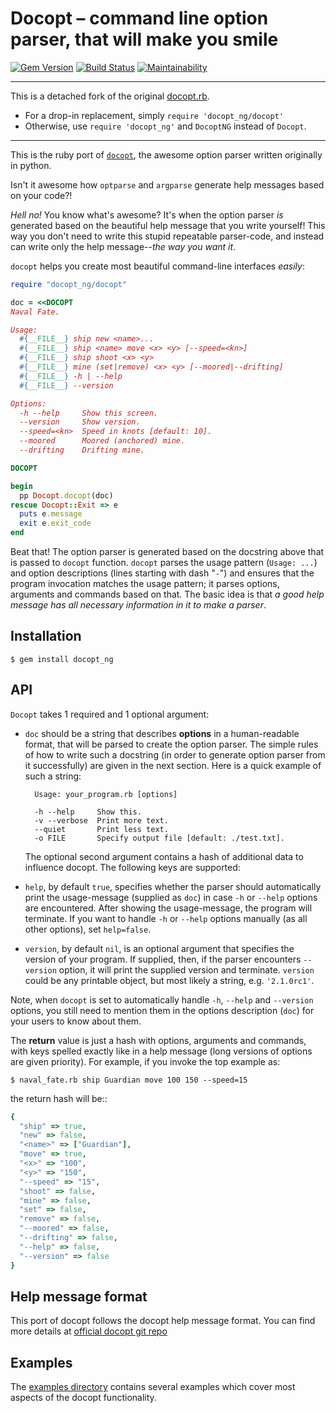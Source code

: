 # Docopt – command line option parser, that will make you smile

[![Gem Version](https://badge.fury.io/rb/docopt_ng.svg)](https://badge.fury.io/rb/docopt_ng)
[![Build Status](https://github.com/DannyBen/docopt_ng/workflows/Test/badge.svg)](https://github.com/DannyBen/docopt_ng/actions?query=workflow%3ATest)
[![Maintainability](https://api.codeclimate.com/v1/badges/31af96bab7913f71dc28/maintainability)](https://codeclimate.com/github/DannyBen/docopt_ng/maintainability)

---

This is a detached fork of the original [docopt.rb](https://github.com/docopt/docopt.rb).

- For a drop-in replacement, simply `require 'docopt_ng/docopt'`
- Otherwise, use `require 'docopt_ng'` and `DocoptNG` instead of `Docopt`.

---

This is the ruby port of [`docopt`](https://github.com/docopt/docopt),
the awesome option parser written originally in python.

Isn't it awesome how `optparse` and `argparse` generate help messages
based on your code?!

*Hell no!*  You know what's awesome?  It's when the option parser *is* generated
based on the beautiful help message that you write yourself!  This way
you don't need to write this stupid repeatable parser-code, and instead can
write only the help message--*the way you want it*.

`docopt` helps you create most beautiful command-line interfaces *easily*:

```ruby
require "docopt_ng/docopt"

doc = <<DOCOPT
Naval Fate.

Usage:
  #{__FILE__} ship new <name>...
  #{__FILE__} ship <name> move <x> <y> [--speed=<kn>]
  #{__FILE__} ship shoot <x> <y>
  #{__FILE__} mine (set|remove) <x> <y> [--moored|--drifting]
  #{__FILE__} -h | --help
  #{__FILE__} --version

Options:
  -h --help     Show this screen.
  --version     Show version.
  --speed=<kn>  Speed in knots [default: 10].
  --moored      Moored (anchored) mine.
  --drifting    Drifting mine.

DOCOPT

begin
  pp Docopt.docopt(doc)
rescue Docopt::Exit => e
  puts e.message
  exit e.exit_code
end
```

Beat that! The option parser is generated based on the docstring above that is
passed to `docopt` function.  `docopt` parses the usage pattern
(`Usage: ...`) and option descriptions (lines starting with dash "`-`") and
ensures that the program invocation matches the usage pattern; it parses
options, arguments and commands based on that. The basic idea is that
*a good help message has all necessary information in it to make a parser*.

## Installation


```shell
$ gem install docopt_ng
```


## API

`Docopt` takes 1 required and 1 optional argument:

- `doc` should be a string that
  describes **options** in a human-readable format, that will be parsed to create
  the option parser.  The simple rules of how to write such a docstring
  (in order to generate option parser from it successfully) are given in the next
  section. Here is a quick example of such a string:

        Usage: your_program.rb [options]

        -h --help     Show this.
        -v --verbose  Print more text.
        --quiet       Print less text.
        -o FILE       Specify output file [default: ./test.txt].

  The optional second argument contains a hash of additional data to influence
  docopt. The following keys are supported: 

- `help`, by default `true`, specifies whether the parser should automatically
  print the usage-message (supplied as `doc`) in case `-h` or `--help` options
  are encountered. After showing the usage-message, the program will terminate.
  If you want to handle `-h` or `--help` options manually (as all other options),
  set `help=false`.

- `version`, by default `nil`, is an optional argument that specifies the
  version of your program. If supplied, then, if the parser encounters
  `--version` option, it will print the supplied version and terminate.
  `version` could be any printable object, but most likely a string,
  e.g. `'2.1.0rc1'`.

Note, when `docopt` is set to automatically handle `-h`, `--help` and
`--version` options, you still need to mention them in the options description
(`doc`) for your users to know about them.

The **return** value is just a hash with options, arguments and commands,
with keys spelled exactly like in a help message
(long versions of options are given priority). For example, if you invoke
the top example as:

```
$ naval_fate.rb ship Guardian move 100 150 --speed=15
```

the return hash will be::

```ruby
{
  "ship" => true,
  "new" => false,
  "<name>" => ["Guardian"],
  "move" => true,
  "<x>" => "100",
  "<y>" => "150",
  "--speed" => "15",
  "shoot" => false,
  "mine" => false,
  "set" => false,
  "remove" => false,
  "--moored" => false,
  "--drifting" => false,
  "--help" => false,
  "--version" => false
}
```

## Help message format

This port of docopt follows the docopt help message format.
You can find more details at
[official docopt git repo](https://github.com/docopt/docopt#help-message-format)


## Examples

The [examples directory](examples) contains several examples which cover most
aspects of the docopt functionality. 
